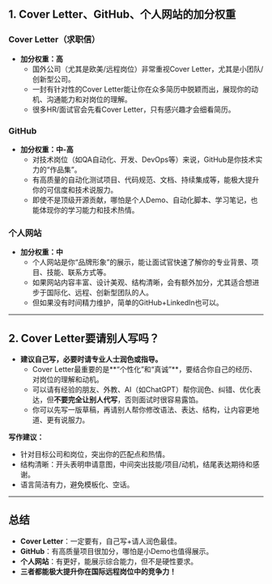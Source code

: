 

## 1. Cover Letter、GitHub、个人网站的加分权重

### **Cover Letter（求职信）**
- **加分权重：高**
  - 国外公司（尤其是欧美/远程岗位）非常重视Cover Letter，尤其是小团队/创新型公司。
  - 一封有针对性的Cover Letter能让你在众多简历中脱颖而出，展现你的动机、沟通能力和对岗位的理解。
  - 很多HR/面试官会先看Cover Letter，只有感兴趣才会细看简历。

### **GitHub**
- **加分权重：中-高**
  - 对技术岗位（如QA自动化、开发、DevOps等）来说，GitHub是你技术实力的“作品集”。
  - 有高质量的自动化测试项目、代码规范、文档、持续集成等，能极大提升你的可信度和技术说服力。
  - 即使不是顶级开源贡献，哪怕是个人Demo、自动化脚本、学习笔记，也能体现你的学习能力和技术热情。

### **个人网站**
- **加分权重：中**
  - 个人网站是你“品牌形象”的展示，能让面试官快速了解你的专业背景、项目、技能、联系方式等。
  - 如果网站内容丰富、设计美观、结构清晰，会有额外加分，尤其适合想进步于国际化、远程、创新型团队的人。
  - 但如果没有时间精力维护，简单的GitHub+LinkedIn也可以。

---

## 2. Cover Letter要请别人写吗？

- **建议自己写，必要时请专业人士润色或指导。**
  - Cover Letter最重要的是**“个性化”和“真诚”**，要结合你自己的经历、对岗位的理解和动机。
  - 可以请有经验的朋友、外教、AI（如ChatGPT）帮你润色、纠错、优化表达，但**不要完全让别人代写**，否则面试时很容易露馅。
  - 你可以先写一版草稿，再请别人帮你修改语法、表达、结构，让内容更地道、更有说服力。

**写作建议：**
- 针对目标公司和岗位，突出你的匹配点和热情。
- 结构清晰：开头表明申请意图，中间突出技能/项目/动机，结尾表达期待和感谢。
- 语言简洁有力，避免模板化、空话。

---

## 总结

- **Cover Letter**：一定要有，自己写+请人润色最佳。
- **GitHub**：有高质量项目很加分，哪怕是小Demo也值得展示。
- **个人网站**：有更好，能展示综合能力，但不是硬性要求。
- **三者都能极大提升你在国际远程岗位中的竞争力！**

